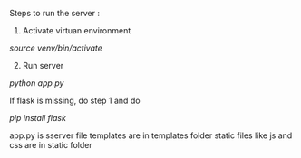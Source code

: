 Steps to run the server : 

1. Activate virtuan environment

*source venv/bin/activate*

2. Run server

*python app.py*

If flask is missing, do step 1 and do 

*pip install flask*

app.py is sserver file
templates are in templates folder
static files like js and css are in static folder
